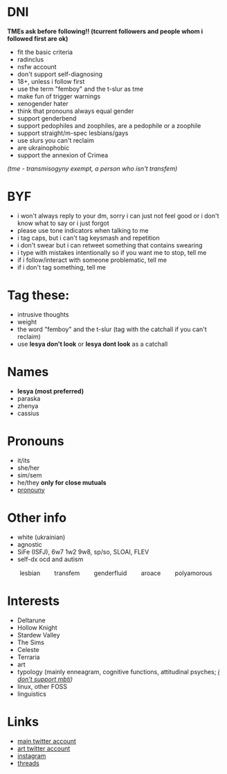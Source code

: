 # DNI

**TMEs ask before following!! (tcurrent followers and people whom i followed first are ok)**
* fit the basic criteria
* radinclus
* nsfw account
* don't support self-diagnosing
* 18+, unless i follow first
* use the term "femboy" and the t-slur as tme
* make fun of trigger warnings
* xenogender hater
* think that pronouns always equal gender
* support genderbend
* support pedophiles and zoophiles, are a pedophile or a zoophile
* support straight/m-spec lesbians/gays
* use slurs you can't reclaim
* are ukrainophobic
* support the annexion of Crimea

*(tme - transmisogyny exempt, a person who isn't transfem)*

# BYF

* i won't always reply to your dm, sorry i can just not feel good or i don't know what to say or i just forgot
* please use tone indicators when talking to me
* i tag caps, but i can't tag keysmash and repetition
* i don't swear but i can retweet something that contains swearing
* i type with mistakes intentionally so if you want me to stop, tell me
* if i follow/interact with someone problematic, tell me
* if i don't tag something, tell me


# Tag these:

* intrusive thoughts
* weight
* the word "femboy" and the t-slur (tag with the catchall if you can't reclaim)
* use **lesya don't look** or **lesya dont look** as a catchall


# Names

* **lesya (most preferred)**
* paraska
* zhenya
* cassius

# Pronouns

* it/its 
* she/her
* sim/sem
* he/they **only for close mutuals**
* [pronouny](https://pronouny.xyz/u/aensereda)

# Other info

* white (ukrainian)
* agnostic
* SiFe (ISFJ), 6w7 1w2 9w8, sp/so, SLOAI, FLEV
* self-dx ocd and autism

<img src="https://user-images.githubusercontent.com/94326065/147363672-bf9bbdf9-3046-4ac3-b8a7-eda2b7ff93bb.png" width="25" height="15" /> lesbian <img src="https://user-images.githubusercontent.com/94326065/147364094-5c35cbe3-4d41-4db1-9f55-594b1053f359.png" width="25" height="15" /> transfem <img src="https://user-images.githubusercontent.com/94326065/147364193-8a382647-a2f5-4784-92df-99127f49f332.png" width="25" height="15" /> genderfluid
 <img src="https://user-images.githubusercontent.com/94326065/147364149-a7d45b4e-04f6-4550-aa9f-3e66f0a24b06.jpg" width="25" height="15" /> aroace <img src="https://user-images.githubusercontent.com/94326065/147364248-4ced7c17-f67a-4e4b-afe5-768a98b51f8b.png" width="25" height="15" /> polyamorous


# Interests
 
* Deltarune
* Hollow Knight
* Stardew Valley
* The Sims
* Celeste
* Terraria
* art
* typology (mainly enneagram, cognitive functions, attitudinal psyches; *[i don't support mbti](https://16types.carrd.co))*
* linux, other FOSS
* linguistics


# Links

* [main twitter account](https://twitter.com/aensereda)
* [art twitter account](https://twitter.com/antogypt)
* [instagram](https://instagram.com/aensereda)
* [threads](https://twitter.com/aensereda/status/1387315455619211264?s=19)
